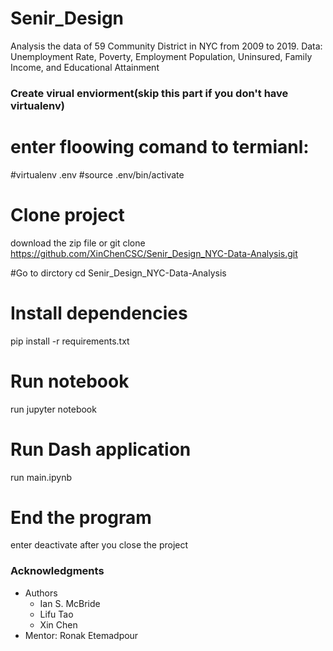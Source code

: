 # Senir_Design
Analysis the data of 59 Community District in NYC from 2009 to 2019. Data: Unemployment Rate, Poverty, Employment Population, Uninsured, Family Income, and Educational Attainment

### Create virual enviorment(skip this part if you don't have virtualenv)
# enter floowing comand to termianl: 
#virtualenv .env 
#source .env/bin/activate
# Clone project
download the zip file or git clone https://github.com/XinChenCSC/Senir_Design_NYC-Data-Analysis.git

#Go to dirctory
cd Senir_Design_NYC-Data-Analysis

# Install dependencies
pip install -r requirements.txt

# Run notebook
run jupyter notebook

# Run Dash application
run main.ipynb

# End the program
enter deactivate after you close the project

### Acknowledgments

* Authors
  * Ian S. McBride
  * Lifu Tao
  * Xin Chen
* Mentor: Ronak Etemadpour

